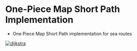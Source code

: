 # One-Piece Map Short Path Implementation

- One Piece Map Short Path implementation for sea routes

[![dijkstra](https://circleci.com/github/one-piece-team1/dijkstra.svg?style=svg)](https://circleci.com/github/one-piece-team1/dijkstra.svg?style=svg)